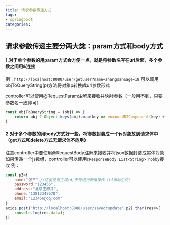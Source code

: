 ```yaml
---
title: 请求参数传递方式
tags: 
- springboot
categories: 
---
```

## 请求参数传递主要分两大类：param方式和body方式
#### 1.对于单个参数的用param方式会方便一点，就是将参数名写在url后面，多个参数之间用&连接
例：`http://localhost:8080/user/getuser?name=zhangsan&age=18`
可以调用objToQueryString(p)方法将对象p转换成url参数形式

controller可以使用@RequestParam注解来接收并映射参数（一般用不到，只要参数名一致即可）
```js
const objToQueryString = (obj) => {
    return obj ? Object.keys(obj).map(key => encodeURIComponent(key) + '=' + encodeURIComponent(obj[key])).join('&') : '';
}
```

#### 2.对于多个参数的用body方式好一些，将参数封装成一个js对象放到请求体中（get方式和delete方式无请求体不适用）
注意controller中要使用@RequestBody注解来接收并将json数据封装成实体对象
如果传递一个js数组，controller可以使用`@ResponseBody List<String> hobby`接收
例：
```js
const p2={
    name:"张三",//这里没有主键id,于是进行新增操作（id自动生成）
    password:"123456",
    address:"北京王府井",
    phone:"13812345678",
    email:"123456@qq.com"
}
axios.post("http://localhost:8888/user/saveorupdate",p2).then(res=>{
    console.log(res.data);
})
```